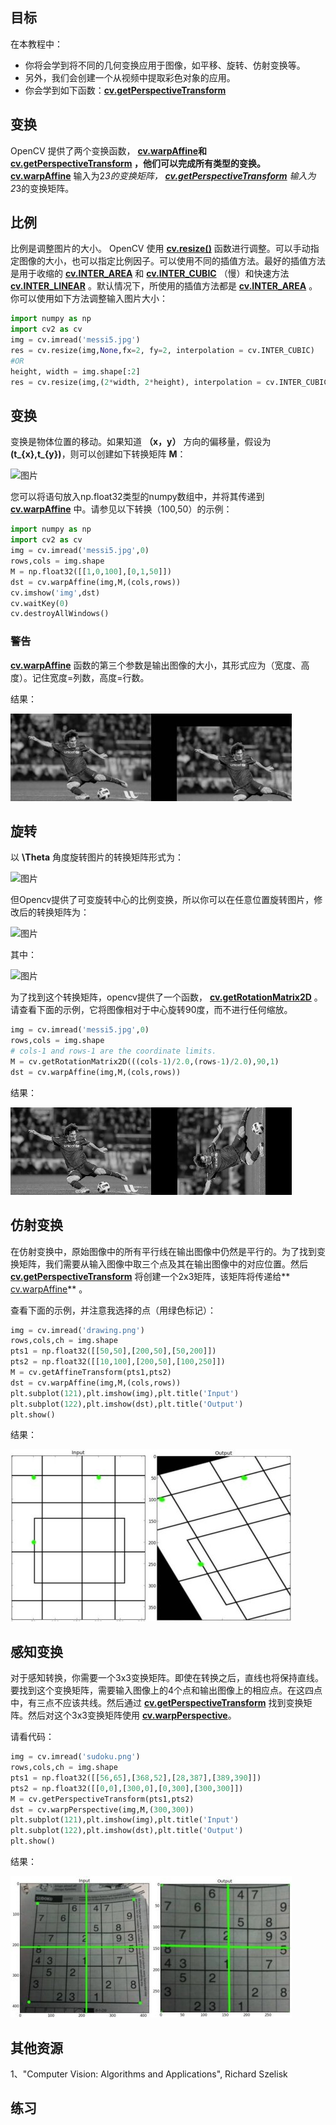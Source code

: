 ## 目标

在本教程中：

* 你将会学到将不同的几何变换应用于图像，如平移、旋转、仿射变换等。
* 另外，我们会创建一个从视频中提取彩色对象的应用。
* 你会学到如下函数：**[cv.getPerspectiveTransform](https://docs.opencv.org/4.0.0/da/d54/group__imgproc__transform.html#ga20f62aa3235d869c9956436c870893ae )**

## 变换

OpenCV 提供了两个变换函数， **[ cv.warpAffine](https://docs.opencv.org/4.0.0/da/d54/group__imgproc__transform.html#ga0203d9ee5fcd28d40dbc4a1ea4451983 )**和 **[cv.getPerspectiveTransform](https://docs.opencv.org/4.0.0/da/d54/group__imgproc__transform.html#ga20f62aa3235d869c9956436c870893ae )** ，他们可以完成所有类型的变换。**[ cv.warpAffine](https://docs.opencv.org/4.0.0/da/d54/group__imgproc__transform.html#ga0203d9ee5fcd28d40dbc4a1ea4451983 )** 输入为2*3的变换矩阵， **[cv.getPerspectiveTransform](https://docs.opencv.org/4.0.0/da/d54/group__imgproc__transform.html#ga20f62aa3235d869c9956436c870893ae )** 输入为2*3的变换矩阵。

## 比例

比例是调整图片的大小。 OpenCV 使用 **[cv.resize()](https://docs.opencv.org/4.0.0/da/d54/group__imgproc__transform.html#ga47a974309e9102f5f08231edc7e7529d )** 函数进行调整。可以手动指定图像的大小，也可以指定比例因子。可以使用不同的插值方法。最好的插值方法是用于收缩的 **[cv.INTER_AREA](https://docs.opencv.org/4.0.0/da/d54/group__imgproc__transform.html#gga5bb5a1fea74ea38e1a5445ca803ff121acf959dca2480cc694ca016b81b442ceb )** 和 **[cv.INTER_CUBIC](https://docs.opencv.org/4.0.0/da/d54/group__imgproc__transform.html#gga5bb5a1fea74ea38e1a5445ca803ff121a55e404e7fa9684af79fe9827f36a5dc1 )** （慢）和快速方法 **[cv.INTER_LINEAR](https://docs.opencv.org/4.0.0/da/d54/group__imgproc__transform.html#gga5bb5a1fea74ea38e1a5445ca803ff121ac97d8e4880d8b5d509e96825c7522deb )** 。默认情况下，所使用的插值方法都是 **[cv.INTER_AREA](https://docs.opencv.org/4.0.0/da/d54/group__imgproc__transform.html#gga5bb5a1fea74ea38e1a5445ca803ff121acf959dca2480cc694ca016b81b442ceb )** 。你可以使用如下方法调整输入图片大小：

```python
import numpy as np
import cv2 as cv
img = cv.imread('messi5.jpg')
res = cv.resize(img,None,fx=2, fy=2, interpolation = cv.INTER_CUBIC)
#OR
height, width = img.shape[:2]
res = cv.resize(img,(2*width, 2*height), interpolation = cv.INTER_CUBIC)
```

## 变换

变换是物体位置的移动。如果知道 **（x，y）** 方向的偏移量，假设为 **(t_{x},t_{y})**，则可以创建如下转换矩阵 **M**：

![图片](./img/Geometric_Transformations_fomula_1.jpg)

您可以将语句放入np.float32类型的numpy数组中，并将其传递到 **[ cv.warpAffine](https://docs.opencv.org/4.0.0/da/d54/group__imgproc__transform.html#ga0203d9ee5fcd28d40dbc4a1ea4451983 )** 中。请参见以下转换（100,50）的示例：

```python
import numpy as np
import cv2 as cv
img = cv.imread('messi5.jpg',0)
rows,cols = img.shape
M = np.float32([[1,0,100],[0,1,50]])
dst = cv.warpAffine(img,M,(cols,rows))
cv.imshow('img',dst)
cv.waitKey(0)
cv.destroyAllWindows()
```

### 警告

**[ cv.warpAffine](https://docs.opencv.org/4.0.0/da/d54/group__imgproc__transform.html#ga0203d9ee5fcd28d40dbc4a1ea4451983 )** 函数的第三个参数是输出图像的大小，其形式应为（宽度、高度）。记住宽度=列数，高度=行数。

结果：

![图片](./img/Geometric_Transformations_1.jpg)

## 旋转

以 **\Theta** 角度旋转图片的转换矩阵形式为：

![图片](./img/Geometric_Transformations_fomula_2.jpg)

但Opencv提供了可变旋转中心的比例变换，所以你可以在任意位置旋转图片，修改后的转换矩阵为：

![图片](./img/Geometric_Transformations_fomula_3.jpg)

其中：

![图片](./img/Geometric_Transformations_fomula_4.jpg)

为了找到这个转换矩阵，opencv提供了一个函数， **[cv.getRotationMatrix2D](https://docs.opencv.org/4.0.0/da/d54/group__imgproc__transform.html#gafbbc470ce83812914a70abfb604f4326)** 。请查看下面的示例，它将图像相对于中心旋转90度，而不进行任何缩放。

```python
img = cv.imread('messi5.jpg',0)
rows,cols = img.shape
# cols-1 and rows-1 are the coordinate limits.
M = cv.getRotationMatrix2D(((cols-1)/2.0,(rows-1)/2.0),90,1)
dst = cv.warpAffine(img,M,(cols,rows))
```

结果：

![图片](./img/Geometric_Transformations_2.jpg)


## 仿射变换

在仿射变换中，原始图像中的所有平行线在输出图像中仍然是平行的。为了找到变换矩阵，我们需要从输入图像中取三个点及其在输出图像中的对应位置。然后 **[cv.getPerspectiveTransform](https://docs.opencv.org/4.0.0/da/d54/group__imgproc__transform.html#ga20f62aa3235d869c9956436c870893ae )** 将创建一个2x3矩阵，该矩阵将传递给**[ cv.warpAffine](https://docs.opencv.org/4.0.0/da/d54/group__imgproc__transform.html#ga0203d9ee5fcd28d40dbc4a1ea4451983 )** 。

查看下面的示例，并注意我选择的点（用绿色标记）：

```python
img = cv.imread('drawing.png')
rows,cols,ch = img.shape
pts1 = np.float32([[50,50],[200,50],[50,200]])
pts2 = np.float32([[10,100],[200,50],[100,250]])
M = cv.getAffineTransform(pts1,pts2)
dst = cv.warpAffine(img,M,(cols,rows))
plt.subplot(121),plt.imshow(img),plt.title('Input')
plt.subplot(122),plt.imshow(dst),plt.title('Output')
plt.show()
```

结果：

![图片](./img/Geometric_Transformations_3.jpg)

## 感知变换

对于感知转换，你需要一个3x3变换矩阵。即使在转换之后，直线也将保持直线。要找到这个变换矩阵，需要输入图像上的4个点和输出图像上的相应点。在这四点中，有三点不应该共线。然后通过 **[cv.getPerspectiveTransform](https://docs.opencv.org/4.0.0/da/d54/group__imgproc__transform.html#ga20f62aa3235d869c9956436c870893ae)** 找到变换矩阵。然后对这个3x3变换矩阵使用  **[cv.warpPerspective](https://docs.opencv.org/4.0.0/da/d54/group__imgproc__transform.html#gaf73673a7e8e18ec6963e3774e6a94b87)**。

请看代码：

```python
img = cv.imread('sudoku.png')
rows,cols,ch = img.shape
pts1 = np.float32([[56,65],[368,52],[28,387],[389,390]])
pts2 = np.float32([[0,0],[300,0],[0,300],[300,300]])
M = cv.getPerspectiveTransform(pts1,pts2)
dst = cv.warpPerspective(img,M,(300,300))
plt.subplot(121),plt.imshow(img),plt.title('Input')
plt.subplot(122),plt.imshow(dst),plt.title('Output')
plt.show()
```

结果：

![图片](./img/Geometric_Transformations_4.jpg)

## 其他资源

1、"Computer Vision: Algorithms and Applications", Richard Szelisk

## 练习